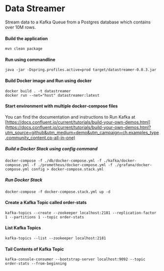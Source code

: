 # Data Streamer
Stream data to a Kafka Queue from a Postgres database which contains over 10M rows.
#### Build the application
```
mvn clean package
```
#### Run using commandline
```
java -jar -Dspring.profiles.active=prod target/datastreamer-0.0.3.jar
```
#### Build Docker image and Run using docker
```
docker build . -t datastreamer
docker run --net="host" datastreamer:latest
```
#### Start environment with multiple docker-compose files
You can find the documentation and instructions to Run Kafka at [https://docs.confluent.io/current/tutorials/build-your-own-demos.html](https://docs.confluent.io/current/tutorials/build-your-own-demos.html?utm_source=github&utm_medium=demo&utm_campaign=ch.examples_type.community_content.cp-all-in-one)
##### Build a Docker Stack using config command
```
docker-compose -f ./db/docker-compose.yml -f ./kafka/docker-compose.yml -f ./prometheus/docker-compose.yml -f ./grafana/docker-compose.yml config > docker-compose.stack.yml
```
##### Run Docker Stack
```
docker-compose -f docker-compose.stack.yml up -d
```
#### Create a Kafka Topic called order-stats
```
kafka-topics --create --zookeeper localhost:2181 --replication-factor 1 --partitions 1 --topic order-stats
```
#### List Kafka Topics
```
kafka-topics --list --zookeeper localhost:2181
```
#### Tail Contents of Kafka Topic
```
kafka-console-consumer --bootstrap-server localhost:9092 --topic order-stats --from-beginning
```
